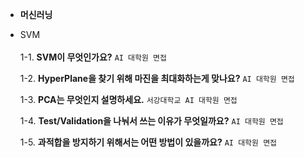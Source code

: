 - **머신러닝**<br>
- SVM <br><br>
  1-1. **SVM이 무엇인가요?** `AI 대학원 면접`<br>
  
  1-2. **HyperPlane을 찾기 위해 마진을 최대화하는게 맞나요?** `AI 대학원 면접` <br>

  1-3. **PCA는 무엇인지 설명하세요.**  `서강대학교 AI 대학원 면접` <br>
  
  1-4. **Test/Validation을 나눠서 쓰는 이유가 무엇일까요?**  `AI 대학원 면접` <br>
  
  1-5. **과적합을 방지하기 위해서는 어떤 방법이 있을까요?**  `AI 대학원 면접` <br>
